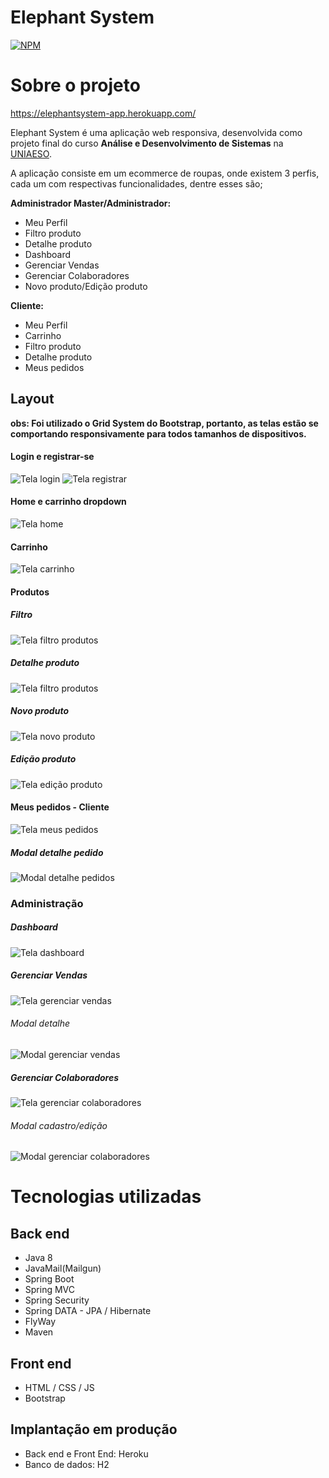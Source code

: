 # Elephant System
[![NPM](https://img.shields.io/npm/l/react)](https://github.com/Jediel-Santana/ElephantSystem/blob/master/LICENSE)

# Sobre o projeto

https://elephantsystem-app.herokuapp.com/

Elephant System é uma aplicação web responsiva, desenvolvida como projeto final do curso **Análise e Desenvolvimento de Sistemas** na [UNIAESO](https://www.barrosmelo.edu.br).

A aplicação consiste em um ecommerce de roupas, onde existem 3 perfis, cada um com respectivas funcionalidades, dentre esses são;

**Administrador Master/Administrador:**
- Meu Perfil
- Filtro produto
- Detalhe produto
- Dashboard
- Gerenciar Vendas
- Gerenciar Colaboradores
- Novo produto/Edição produto

**Cliente:**
- Meu Perfil
- Carrinho
- Filtro produto
- Detalhe produto
- Meus pedidos

## Layout
**obs: Foi utilizado o Grid System do Bootstrap, portanto, as telas estão se comportando responsivamente para todos tamanhos de dispositivos.**
#### Login e registrar-se
![Tela login](https://github.com/Jediel-Santana/ElephantSystem/blob/master/assets/desktop/tela-login.png?raw=true)
![Tela registrar](https://github.com/Jediel-Santana/ElephantSystem/blob/master/assets/desktop/tela-registrar.png?raw=true)

#### Home e carrinho dropdown
![Tela home](https://github.com/Jediel-Santana/ElephantSystem/blob/master/assets/desktop/tela-home.png?raw=true)

#### Carrinho
![Tela carrinho](https://github.com/Jediel-Santana/ElephantSystem/blob/master/assets/desktop/tela-carrinho.png?raw=true)

#### Produtos

##### Filtro
![Tela filtro produtos](https://github.com/Jediel-Santana/ElephantSystem/blob/master/assets/desktop/tela-produtos.png?raw=true)
##### Detalhe produto
![Tela filtro produtos](https://github.com/Jediel-Santana/ElephantSystem/blob/master/assets/desktop/detalhe-produto.png?raw=true)
##### Novo produto
![Tela novo produto](https://github.com/Jediel-Santana/ElephantSystem/blob/master/assets/desktop/tela-cadastro-produto.png?raw=true)
##### Edição produto
![Tela edição produto](https://github.com/Jediel-Santana/ElephantSystem/blob/master/assets/desktop/tela-edicao-produto.png?raw=true)

#### Meus pedidos - Cliente
![Tela meus pedidos](https://github.com/Jediel-Santana/ElephantSystem/blob/master/assets/desktop/tela-meus-pedidos.png?raw=true)
##### Modal detalhe pedido
![Modal detalhe pedidos](https://github.com/Jediel-Santana/ElephantSystem/blob/master/assets/desktop/modal-detalhe-venda-cliente.png?raw=true)

### Administração
##### Dashboard 
![Tela dashboard](https://github.com/Jediel-Santana/ElephantSystem/blob/master/assets/desktop/tela-dashboard.png?raw=true)
##### Gerenciar Vendas
![Tela gerenciar vendas](https://github.com/Jediel-Santana/ElephantSystem/blob/master/assets/desktop/tela-gerenciar-vendas.png?raw=true)
###### Modal detalhe
![Modal gerenciar vendas](https://github.com/Jediel-Santana/ElephantSystem/blob/master/assets/desktop/modal-detalhe-venda.png?raw=true)

##### Gerenciar Colaboradores
![Tela gerenciar colaboradores](https://github.com/Jediel-Santana/ElephantSystem/blob/master/assets/desktop/tela-gerenciar-colaboradores.png?raw=true)
###### Modal cadastro/edição
![Modal gerenciar colaboradores](https://github.com/Jediel-Santana/ElephantSystem/blob/master/assets/desktop/modal-novo-colaborador.png?raw=true)

# Tecnologias utilizadas
## Back end
- Java 8
- JavaMail(Mailgun)
- Spring Boot
- Spring MVC
- Spring Security
- Spring DATA - JPA / Hibernate
- FlyWay
- Maven
## Front end
- HTML / CSS / JS 
- Bootstrap
## Implantação em produção
- Back end e Front End: Heroku
- Banco de dados: H2

